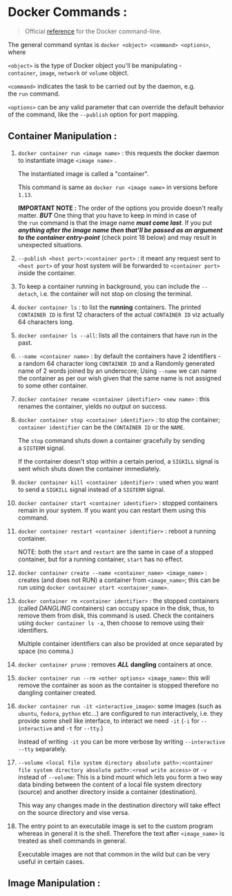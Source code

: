 # Docker Commands :
> Official [reference](https://docs.docker.com/engine/reference/commandline/container/) for the Docker command-line. 

The general command syntax is `docker <object> <command> <options>`, where 
   
   `<object>` is the type of Docker object you'll be manipulating - `container`, `image`, `network` or `volume` object.
   
   `<command>` indicates the task to be carried out by the daemon, e.g. the `run` command.
   
   `<options>` can be any valid parameter that can override the default behavior of the command, like the `--publish` option for port mapping.

## Container Manipulation :

1. `docker container run <image name>` : this requests the docker daemon to instantiate image `<image name>` .
   
   The instantiated image is called a "container".
   
   This command is same as `docker run <image name>` in versions before `1.13`. 
   
   **IMPORTANT NOTE :** 
	   The order of the options you provide doesn't really matter. 
	   ***BUT*** One thing that you have to keep in mind in case of the `run` command is that the image name ***must come last***. If you put ***anything after the image name then that'll be passed as an argument to the container entry-point*** (check point 18 below) and may result in unexpected situations.
   
2.   `--publish <host port>:<container port>` :  it meant any request sent to `<host port>` of your host system will be forwarded to `<container port>` inside the container‌.
3. To keep a container running in background, you can include the `--detach`, i.e. the container will not stop on closing the terminal.
4. `docker container ls` : to list the **running** containers. The printed `CONTAINER ID` is first 12 characters of the actual `CONTAINER ID` viz actually 64 characters long.
5. `docker container ls --all`: lists all the containers that have run in the past.
6. `--name <container name>` : by default the containers have 2 identifiers - a random 64 character long `CONTAINER ID` and a Randomly generated name of 2 words joined by an underscore; Using `--name` we can name the container as per our wish given that the same name is not assigned to some other container.
7. `docker container rename <container identifier> <new name>` : this renames the container, yields no output on success.
8. `docker container stop <container identifier>` : to stop the container; `container identifier` can be the `CONTAINER ID` or the `NAME`.
   
   The `stop` command shuts down a container gracefully by sending a `SIGTERM` signal. 
   
   If the container doesn't stop within a certain period, a `SIGKILL` signal is sent which shuts down the container immediately.
9. `docker container kill <container identifier>` : used when you want to send a `SIGKILL` signal instead of a `SIGTERM` signal.
10. `docker container start <container identifier>` : stopped containers remain in your system. If you want you can restart them using this command.
11. `docker container restart <container identifier>` : reboot a running container.
    
	NOTE: both the `start` and `restart` are the same in case of a stopped container, but for a running container, `start` has no effect.
12. `docker container create --name <container_name> <image_name>` : creates (and does not RUN) a container from `<image_name>`; this can be run using `docker container start <container_name>`.
13. `docker container rm <container identifier>` : the stopped containers (called *DANGLING* containers) can occupy space in the disk, thus, to remove them from disk, this command is used. Check the containers using `docker container ls -a`, then choose to remove using their identifiers.
    
	Multiple container identifiers can also be provided at once separated by space (no comma.)
14. `docker container prune` : removes ***ALL*** **dangling** containers at once.
15. `docker container run --rm <other options> <image_name>`: this will remove the container as soon as the container is stopped therefore no dangling container created.
16. `docker container run -it <interactive_image>`: some images (such as `ubuntu`, `fedora`, `python` etc...) are configured to run interactively, i.e. they provide some shell like interface, to interact we need `-it` (`-i` for `--interactive` and `-t` for `--tty`.)
    
    Instead of writing `-it` you can be more verbose by writing `--interactive --tty` separately.
17. `--volume <local file system directory absolute path>:<container file system directory absolute path>:<read write access>` or `-v` instead of `--volume`: This is a  bind mount which lets you form a two way data binding between the content of a local file system directory (source) and another directory inside a container (destination).
     
    This way any changes made in the destination directory will take effect on the source directory and vise versa.
18.  The entry point to an executable image is set to the custom program whereas in general it is the shell. Therefore the text after `<image_name>` is treated as shell commands in general.
    
	   Executable images are not that common in the wild but can be very useful in certain cases.

## Image Manipulation :
